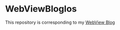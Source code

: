# WebViewBlogIos
This repository is corresponding to my [WebView Blog](https://shanerudolf.wordpress.com/2018/01/16/the-journey-begins/)
